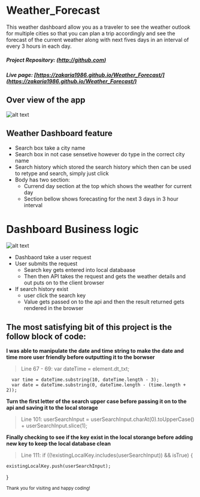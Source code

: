 # Weather_Forecast

This weather dashboard allow you as a traveler to see the weather outlook for multiple cities so that you can plan a trip accordingly and see the forecast of the current weather along with next fives days in an interval of every 3 hours in each day. 

##### Project Repository:  [(http://github.com)](https://github.com/Zakaria1986/Weather_Forecast) 

##### Live page:  [https://zakaria1986.github.io/Weather_Forecast/](https://zakaria1986.github.io/Weather_Forecast/) 

## Over view of the app



![alt text](/assets/img/Weather_Dashboard.gif)



## Weather Dashboard feature

 - Search box take a city name 
 - Search box in not case sensetive however do type in the correct city name
 - Search history which stored the search history which then can be used to retype and search, simply just click
 - Body has two section:
    - Currend day section at the top which shows the weather for current day 
    - Section bellow shows forecasting for the next 3 days in 3 hour interval 

# Dashboard Business logic

  



![alt text](/assets/img/code_overview.gif)



* Dashbaord take a user request 
* User submits the request 
    - Search key gets entered into local databaase 
    - Then then API takes the request and gets the weather details and out puts on to the client browser
* If search history exist
    - user click the search key 
    - Value gets passed on to the api and then the result returned gets rendered in the browser

## The most satisfying bit of this project is the follow block of code: 

 
 **I was able to manipulate the date and time string to make the date and time more user friendly before outputting it to the borwser**

> Line 67 - 69:  var dateTime = element.dt_txt; 

      var time = dateTime.substring(10, dateTime.length - 3);
      var date = dateTime.substring(0, dateTime.length - (time.length + 2));

 **Turn the first letter of the search upper case before passing it on to the api and saving it to the local storage**

> Line 101: userSearchInput = userSearchInput.charAt(0).toUpperCase() + userSearchInput.slice(1); 

 **Finally checking to see if the key exist in the local storange before adding new key to keep the local database clean**

 >Line 111:  if ((!existingLocalKey.includes(userSearchInput)) && isTrue) {

    existingLocalKey.push(userSearchInput);

  }

<sub>Thank you for visiting and happy coding!</sub>
